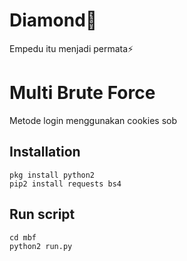# Diamond💎
Empedu itu menjadi permata⚡

# Multi Brute Force
Metode login menggunakan cookies sob

## Installation
```
pkg install python2
pip2 install requests bs4
```

## Run script
```
cd mbf
python2 run.py
```
